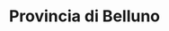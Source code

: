 ---
layout: page-provincia
title: Provincia di Belluno
permalink: /province/belluno/
provincia: Belluno
sitemap: true
---